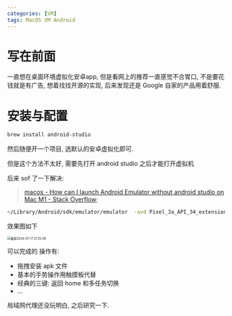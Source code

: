 ```yaml
---
categories: [VM]
tags: MacOS VM Android
---
```


# 写在前面

一直想在桌面环境虚拟化安卓app, 但是看网上的推荐一直感觉不合胃口, 不是要花钱就是有广告, 想着找找开源的实现, 后来发现还是 Google 自家的产品用着舒服.

# 安装与配置

```bash
brew install android-studio
```

然后随便开一个项目, 选默认的安卓虚拟化即可.

但是这个方法不太好, 需要先打开 android studio 之后才能打开虚拟机

后来 sof 了一下解决:

>   [macos - How can I launch Android Emulator without android studio on Mac M1 - Stack Overflow](https://stackoverflow.com/questions/71015608/how-can-i-launch-android-emulator-without-android-studio-on-mac-m1);

```bash
~/Library/Android/sdk/emulator/emulator  -avd Pixel_3a_API_34_extension_level_7_arm64-v8a
```

效果图如下

<img src="https://cdn.jsdelivr.net/gh/zorchp/blogimage/截屏2024-01-17 21.55.48.jpg" alt="截屏2024-01-17 21.55.48" style="zoom:50%;" />

可以完成的 操作有: 

-   拖拽安装 apk 文件
-   基本的手势操作用触摸板代替
-   经典的三键: 返回 home 和多任务切换
-   ...

局域网代理还没玩明白, 之后研究一下. 
